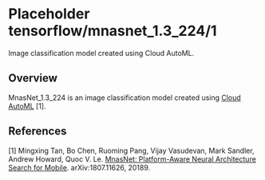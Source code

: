 # Placeholder tensorflow/mnasnet_1.3_224/1
Image classification model created using Cloud AutoML.

<!-- module-type: image-classification -->
<!-- task: image-classification -->

## Overview

MnasNet_1.3_224 is an image classification model
created using [Cloud AutoML](https://cloud.google.com/automl/) [1].

## References

[1] Mingxing Tan, Bo Chen, Ruoming Pang, Vijay Vasudevan, Mark Sandler,
Andrew Howard, Quoc V. Le. [MnasNet: Platform-Aware Neural Architecture Search for Mobile](https://arxiv.org/abs/1807.11626).
arXiv:1807.11626, 20189.
